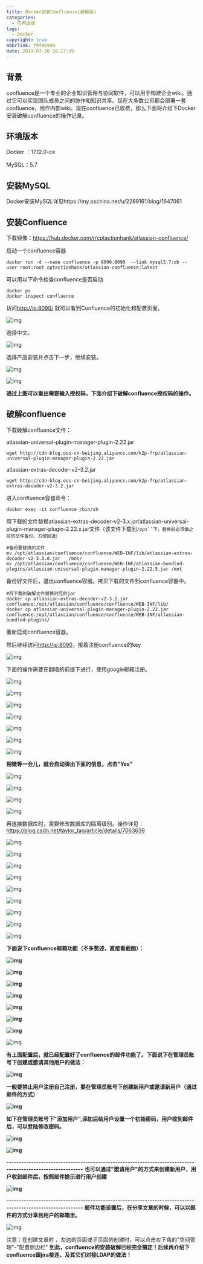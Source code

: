 ```yaml
---
title: Docker安装Confluence(破解版)
categories:
  - 应用运维
tags:
  - Docker
copyright: true
abbrlink: f9f96949
date: 2019-07-30 18:17:29
---
```


## 背景

confluence是一个专业的企业知识管理与协同软件，可以用于构建企业wiki。通过它可以实现团队成员之间的协作和知识共享。现在大多数公司都会部署一套confluence，用作内部wiki。现在confluence已收费，那么下面将介绍下Docker安装破解confluence的操作记录。

<!--more-->

## 环境版本

Docker ：17.12.0-ce

MySQL：5.7



## 安装MySQL

Docker安装MySQL详见https://my.oschina.net/u/2289161/blog/1647061



## 安装Confluence

下载镜像：https://hub.docker.com/r/cptactionhank/atlassian-confluence/

启动一个confluence容器

```shell
docker run -d --name confluence -p 8090:8090  --link mysql5.7:db --user root:root cptactionhank/atlassian-confluence:latest
```

可以用以下命令检查confluence是否启动

```shell
docker ps  
docker inspect confluence
```

访问[http://ip:8090/](http://host-to-server:8090/) 就可以看到Confluence的初始化和配置页面。

![img](Docker安装Confluence-破解版/1.png)

选择中文。

![img](Docker安装Confluence-破解版/2.png)

选择产品安装并点击下一步，继续安装。

![img](Docker安装Confluence-破解版/3.png)

![img](Docker安装Confluence-破解版/4.png)

**通过上图可以看出需要输入授权码，下面介绍下破解confluence授权码的操作。**





## **破解confluence**

下载破解confluence文件：

atlassian-universal-plugin-manager-plugin-2.22.jar

```shell
wget http://cdn-blog.oss-cn-beijing.aliyuncs.com/k2p-frp/atlassian-universal-plugin-manager-plugin-2.22.jar
```

atlassian-extras-decoder-v2-3.2.jar

```shell
wget http://cdn-blog.oss-cn-beijing.aliyuncs.com/k2p-frp/atlassian-extras-decoder-v2-3.2.jar
```

进入confluence容器命令：

```shell
docker exec -it confluence /bin/sh
```

用下载的文件替换atlassian-extras-decoder-v2-3.x.jar/atlassian-universal-plugin-manager-plugin-2.22.x.jar文件（该文件下载到`/opt``下，替换前必须做之前的文件备份，方便回退）`

```shell
#备份要替换的文件
mv /opt/atlassian/confluence/confluence/WEB-INF/lib/atlassian-extras-decoder-v2-3.3.0.jar   /mnt/
mv /opt/atlassian/confluence/confluence/WEB-INF/atlassian-bundled-plugins/atlassian-universal-plugin-manager-plugin-2.22.5.jar /mnt
```

备份好文件后，退出confluence容器。拷贝下载的文件到confluence容器中。

```shell
#将下载的破解文件替换对应的jar
docker cp atlassian-extras-decoder-v2-3.2.jar confluence:/opt/atlassian/confluence/confluence/WEB-INF/lib/
docker cp atlassian-universal-plugin-manager-plugin-2.22.jar  confluence:/opt/atlassian/confluence/confluence/WEB-INF/atlassian-bundled-plugins/
```

重新启动confluence容器。

然后继续访问[http://ip:8090](http://172.16.220.129:8090/)，接着注册confluence的key

![img](Docker安装Confluence-破解版/5.png)

下面的操作需要在翻墙的前提下进行，使用google邮箱注册。

![img](Docker安装Confluence-破解版/6.png)

 

![img](Docker安装Confluence-破解版/7.png)

 

![img](Docker安装Confluence-破解版/8.png)

![img](Docker安装Confluence-破解版/9.png)

![img](Docker安装Confluence-破解版/10.png)

![img](Docker安装Confluence-破解版/11.png)

![img](Docker安装Confluence-破解版/12.png)

**稍微等一会儿，就会自动弹出下面的信息，点击"Yes"**

![img](Docker安装Confluence-破解版/13.png)

![img](Docker安装Confluence-破解版/14.png)

![img](Docker安装Confluence-破解版/15.png)

![img](Docker安装Confluence-破解版/16.png)

再连接数据库时，需要修改数据库的隔离级别。操作详见：https://blog.csdn.net/taylor_tao/article/details/7063639

![img](Docker安装Confluence-破解版/17.png)

![img](Docker安装Confluence-破解版/18.png)

![img](Docker安装Confluence-破解版/19.png)

![img](Docker安装Confluence-破解版/20.png)

![img](Docker安装Confluence-破解版/21.png)

![img](Docker安装Confluence-破解版/22.png)

![img](Docker安装Confluence-破解版/23.png)

![img](Docker安装Confluence-破解版/24.png)

![img](Docker安装Confluence-破解版/25.png)

**下面说下confluence邮箱功能（不多赘述，直接看截图）：**

**![img](Docker安装Confluence-破解版/26.jpg)**

**![img](Docker安装Confluence-破解版/27.jpg)**

**![img](Docker安装Confluence-破解版/28.jpg)**

**![img](Docker安装Confluence-破解版/29.jpg)**

**![img](Docker安装Confluence-破解版/30.jpg)**

**![img](Docker安装Confluence-破解版/31.jpg)**

**![img](Docker安装Confluence-破解版/32.jpg)**

![img](Docker安装Confluence-破解版/33.jpg)

**有上面配置后，就已经配置好了confluence的邮件功能了。下面说下在管理员账号下创建或邀请其他用户的做法：**

**![img](Docker安装Confluence-破解版/34.jpg)**

**一般要禁止用户注册自己注册，要在管理员账号下创建新用户或邀请新用户（通过邮件的方式）**

**![img](Docker安装Confluence-破解版/35.jpg)**

**如下在管理员账号下"添加用户",添加后给用户设置一个初始密码，用户收到邮件后，可以登陆修改密码。**

**![img](Docker安装Confluence-破解版/36.jpg)**

**![img](Docker安装Confluence-破解版/37.jpg)**

**-----------------------------------------------------------------------------------------------------------**
**也可以通过"邀请用户"的方式来创建新用户，用户收到邮件后，按照邮件提示进行用户创建**

**![img](Docker安装Confluence-破解版/38.jpg)**

**-----------------------------------------------------------------------------------------------------------**
**邮件功能设置后，在分享文章的时候，可以以邮件的方式分享到用户的邮箱里。**

![img](Docker安装Confluence-破解版/39.jpg)

注意：在创建文章时 ，左边的页面或子页面的创建时，可以点击左下角的"空间管理"-"配置侧边栏"
**到此，confluence的安装破解已经完全搞定！后续再介绍下confluence跟jira接连、及其它们对接LDAP的做法！**